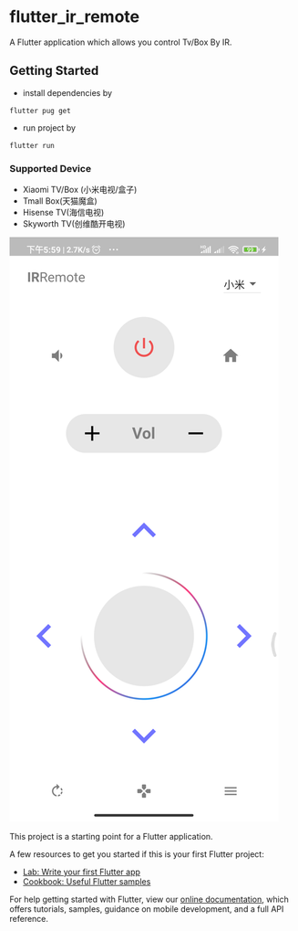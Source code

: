 # flutter_ir_remote

A Flutter application which allows you control Tv/Box By IR.

## Getting Started

- install dependencies by
```
flutter pug get
```

- run project by
```
flutter run
```

### Supported Device
- Xiaomi TV/Box (小米电视/盒子)
- Tmall Box(天猫魔盒)
- Hisense TV(海信电视)
- Skyworth TV(创维酷开电视)


![](./screenshot/sc.png)

This project is a starting point for a Flutter application.

A few resources to get you started if this is your first Flutter project:

- [Lab: Write your first Flutter app](https://flutter.dev/docs/get-started/codelab)
- [Cookbook: Useful Flutter samples](https://flutter.dev/docs/cookbook)

For help getting started with Flutter, view our
[online documentation](https://flutter.dev/docs), which offers tutorials,
samples, guidance on mobile development, and a full API reference.

